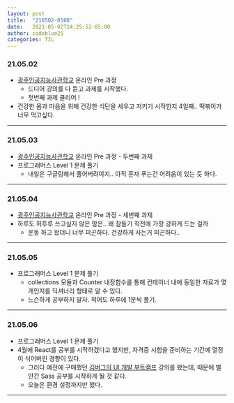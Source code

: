 ```yaml
---
layout: post
title:  "210502-0508"
date:   2021-05-02T14:25:52-05:00
author: codeblue25
categories: TIL
---
```


<h3>21.05.02</h3>

* [광주인공지능사관학교](https://aischool.likelion.net/) 온라인 Pre 과정
  * 드디어 강의를 다 듣고 과제를 시작했다.
  * 첫번째 과제 클리어 !
* 건강한 몸과 마음을 위해 건강한 식단을 세우고 지키기 시작한지 4일째.. 떡볶이가 너무 먹고싶다.

---

<h3>21.05.03</h3>

* [광주인공지능사관학교](https://aischool.likelion.net/) 온라인 Pre 과정 - 두번째 과제
* 프로그래머스 Level 1 문제 풀기
  * 내일은 구글링해서 풀어버려야지.. 아직 혼자 푸는건 어려움이 있는 듯 하다.

---

<h3>21.05.04</h3>

* [광주인공지능사관학교](https://aischool.likelion.net/) 온라인 Pre 과정 - 세번째 과제
* 하루도 허투루 쓰고싶지 않은 맘은.. 왜 잠들기 직전에 가장 강하게 드는 걸까
  * 운동 하고 왔더니 너무 피곤하다. 건강하게 사는거 피곤하다..

---

<h3>21.05.05</h3>

* 프로그래머스 Level 1 문제 풀기
  * collections 모듈과 Counter 내장함수를 통해 컨테이너 내에 동일한 자료가 몇 개인지를 딕셔너리 형태로 알 수 있다.
  * 느슨하게 공부하지 말자. 적어도 하루에 1문씩 풀기.

---

<h3>21.05.06</h3>

* 프로그래머스 Level 1 문제 풀기
* 4월에 React를 공부를 시작하겠다고 했지만, 자격증 시험을 준비하는 기간에 열정이 식어버린 경향이 있다.
  * 그러다 예전에 구매했던 [김버그의 UI 개발 부트캠프](https://edu.goorm.io/lecture/25681/%EA%B9%80%EB%B2%84%EA%B7%B8%EC%9D%98-ui-%EA%B0%9C%EB%B0%9C-%EB%B6%80%ED%8A%B8%EC%BA%A0%ED%94%84-%EA%B2%BD%EB%A0%A5%EA%B0%99%EC%9D%80-%EC%8B%A0%EC%9E%85%EC%9C%BC%EB%A1%9C-%EB%A0%88%EB%B2%A8%EC%97%85) 강의를 봤는데, 때문에 별안간 Sass 공부를 시작하게 될 것 같다.
  * 오늘은 환경 설정까지만 했다.

---
